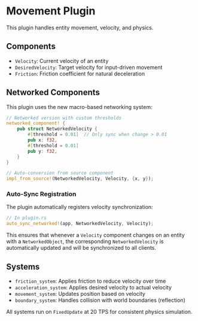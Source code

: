 # Movement Plugin

This plugin handles entity movement, velocity, and physics.

## Components

- `Velocity`: Current velocity of an entity
- `DesiredVelocity`: Target velocity for input-driven movement
- `Friction`: Friction coefficient for natural deceleration

## Networked Components

This plugin uses the new macro-based networking system:

```rust
// Networked version with custom thresholds
networked_component! {
    pub struct NetworkedVelocity {
        #[threshold = 0.01]  // Only sync when change > 0.01
        pub x: f32,
        #[threshold = 0.01]
        pub y: f32,
    }
}

// Auto-conversion from source component
impl_from_source!(NetworkedVelocity, Velocity, {x, y});
```

### Auto-Sync Registration

The plugin automatically registers velocity synchronization:

```rust
// In plugin.rs
auto_sync_networked!(app, NetworkedVelocity, Velocity);
```

This ensures that whenever a `Velocity` component changes on an entity with a `NetworkedObject`, the corresponding `NetworkedVelocity` is automatically updated and will be synchronized to all clients.

## Systems

- `friction_system`: Applies friction to reduce velocity over time
- `acceleration_system`: Applies desired velocity to actual velocity
- `movement_system`: Updates position based on velocity
- `boundary_system`: Handles collision with world boundaries (reflection)

All systems run on `FixedUpdate` at 20 TPS for consistent physics simulation.